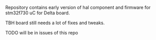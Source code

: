 Repository contains early version of hal component and firmware for stm32f730 uC for Delta board.

TBH board still needs a lot of fixes and tweaks.

TODO will be in issues of this repo